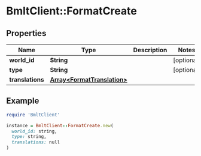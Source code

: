 # BmltClient::FormatCreate

## Properties

| Name | Type | Description | Notes |
| ---- | ---- | ----------- | ----- |
| **world_id** | **String** |  | [optional] |
| **type** | **String** |  | [optional] |
| **translations** | [**Array&lt;FormatTranslation&gt;**](FormatTranslation.md) |  |  |

## Example

```ruby
require 'BmltClient'

instance = BmltClient::FormatCreate.new(
  world_id: string,
  type: string,
  translations: null
)
```

